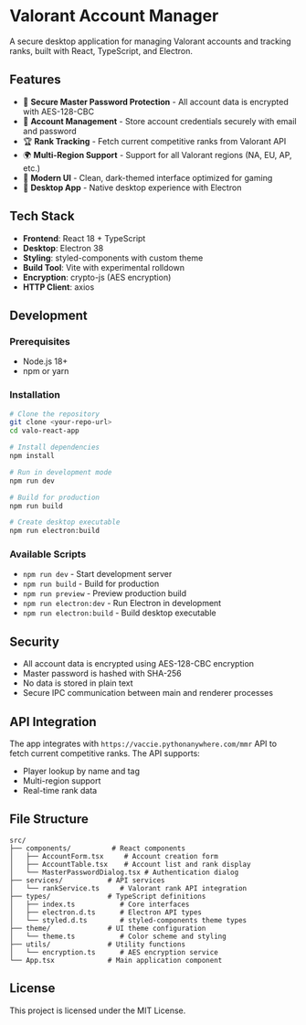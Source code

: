 # Valorant Account Manager

A secure desktop application for managing Valorant accounts and tracking ranks, built with React, TypeScript, and Electron.

## Features

- 🔐 **Secure Master Password Protection** - All account data is encrypted with AES-128-CBC
- 👤 **Account Management** - Store account credentials securely with email and password
- 🏆 **Rank Tracking** - Fetch current competitive ranks from Valorant API
- 🌍 **Multi-Region Support** - Support for all Valorant regions (NA, EU, AP, etc.)
- 🎨 **Modern UI** - Clean, dark-themed interface optimized for gaming
- 📱 **Desktop App** - Native desktop experience with Electron

## Tech Stack

- **Frontend**: React 18 + TypeScript
- **Desktop**: Electron 38
- **Styling**: styled-components with custom theme
- **Build Tool**: Vite with experimental rolldown
- **Encryption**: crypto-js (AES encryption)
- **HTTP Client**: axios

## Development

### Prerequisites

- Node.js 18+ 
- npm or yarn

### Installation

```bash
# Clone the repository
git clone <your-repo-url>
cd valo-react-app

# Install dependencies
npm install

# Run in development mode
npm run dev

# Build for production
npm run build

# Create desktop executable
npm run electron:build
```

### Available Scripts

- `npm run dev` - Start development server
- `npm run build` - Build for production
- `npm run preview` - Preview production build
- `npm run electron:dev` - Run Electron in development
- `npm run electron:build` - Build desktop executable

## Security

- All account data is encrypted using AES-128-CBC encryption
- Master password is hashed with SHA-256
- No data is stored in plain text
- Secure IPC communication between main and renderer processes

## API Integration

The app integrates with `https://vaccie.pythonanywhere.com/mmr` API to fetch current competitive ranks. The API supports:

- Player lookup by name and tag
- Multi-region support
- Real-time rank data

## File Structure

```
src/
├── components/          # React components
│   ├── AccountForm.tsx     # Account creation form
│   ├── AccountTable.tsx    # Account list and rank display
│   └── MasterPasswordDialog.tsx # Authentication dialog
├── services/           # API services
│   └── rankService.ts     # Valorant rank API integration
├── types/              # TypeScript definitions
│   ├── index.ts           # Core interfaces
│   ├── electron.d.ts      # Electron API types
│   └── styled.d.ts        # styled-components theme types
├── theme/              # UI theme configuration
│   └── theme.ts           # Color scheme and styling
├── utils/              # Utility functions
│   └── encryption.ts      # AES encryption service
└── App.tsx             # Main application component
```

## License

This project is licensed under the MIT License.
